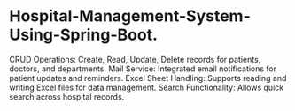 # Hospital-Management-System-Using-Spring-Boot.
CRUD Operations: Create, Read, Update, Delete records for patients, doctors, and departments. Mail Service: Integrated email notifications for patient updates and reminders. Excel Sheet Handling: Supports reading and writing Excel files for data management. Search Functionality: Allows quick search across hospital records.
